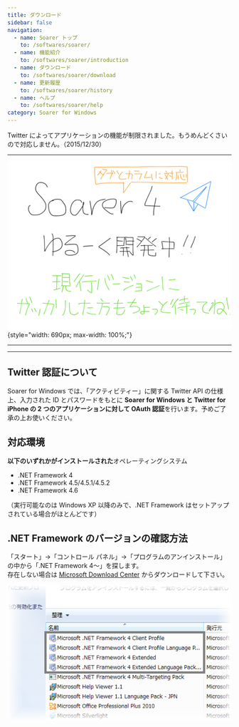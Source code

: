 ```yaml
---
title: ダウンロード
sidebar: false
navigation:
  - name: Soarer トップ
    to: /softwares/soarer/
  - name: 機能紹介
    to: /softwares/soarer/introduction
  - name: ダウンロード
    to: /softwares/soarer/download
  - name: 更新履歴
    to: /softwares/soarer/history
  - name: ヘルプ
    to: /softwares/soarer/help
category: Soarer for Windows
---
```

<div class="text-center alert alert-danger" style="margin-top: 15px">

Twitter によってアプリケーションの機能が制限されました。もうめんどくさいので対応しません。（2015/12/30）
</div>

---
<div class="text-center">

![](../../media/release_notice.png){style="width: 690px; max-width: 100%;"}
</div>

---
<div class="download-container">
<soarer-download />
</div>
<div class="clearfix"></div>

---

## Twitter 認証について

Soarer for Windows では、「アクティビティー」に関する Twitter API の仕様上、入力された ID とパスワードをもとに **Soarer for Windows と Twitter for iPhone の 2 つのアプリケーションに対して OAuth 認証**を行います。予めご了承の上お使いください。

## 対応環境

**以下のいずれかがインストールされた**オペレーティングシステム

- .NET Framework 4
- .NET Framework 4.5/4.5.1/4.5.2
- .NET Framework 4.6

（実行可能なのは Windows XP 以降のみで、.NET Framework はセットアップされている場合がほとんどです）

## .NET Framework のバージョンの確認方法

「スタート」→「コントロール パネル」→「プログラムのアンインストール」の中から「.NET Framework 4～」を探します。  
存在しない場合は [Microsoft Download Center](https://www.microsoft.com/ja-jp/download/details.aspx?id=48130) からダウンロードして下さい。

![](../../media/framework.png)
